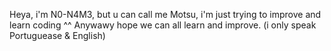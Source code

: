 Heya, i'm N0-N4M3, but u can call me Motsu, i'm just trying to improve and learn coding ^^
Anywawy hope we can all learn and improve.
(i only speak Portuguease & English)
